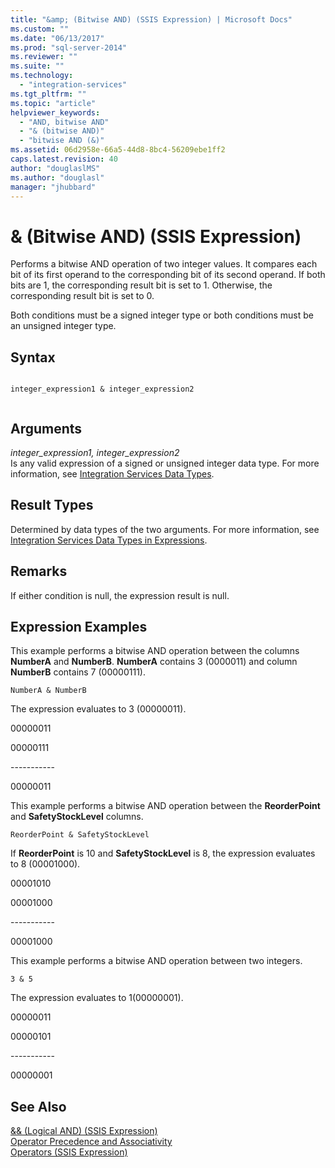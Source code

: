 ```yaml
---
title: "&amp; (Bitwise AND) (SSIS Expression) | Microsoft Docs"
ms.custom: ""
ms.date: "06/13/2017"
ms.prod: "sql-server-2014"
ms.reviewer: ""
ms.suite: ""
ms.technology: 
  - "integration-services"
ms.tgt_pltfrm: ""
ms.topic: "article"
helpviewer_keywords: 
  - "AND, bitwise AND"
  - "& (bitwise AND)"
  - "bitwise AND (&)"
ms.assetid: 06d2958e-66a5-44d8-8bc4-56209ebe1ff2
caps.latest.revision: 40
author: "douglaslMS"
ms.author: "douglasl"
manager: "jhubbard"
---
```

# &amp; (Bitwise AND) (SSIS Expression)
  Performs a bitwise AND operation of two integer values. It compares each bit of its first operand to the corresponding bit of its second operand. If both bits are 1, the corresponding result bit is set to 1. Otherwise, the corresponding result bit is set to 0.  
  
 Both conditions must be a signed integer type or both conditions must be an unsigned integer type.  
  
## Syntax  
  
```  
  
integer_expression1 & integer_expression2  
  
```  
  
## Arguments  
 *integer_expression1, integer_expression2*  
 Is any valid expression of a signed or unsigned integer data type. For more information, see [Integration Services Data Types](../data-flow/integration-services-data-types.md).  
  
## Result Types  
 Determined by data types of the two arguments. For more information, see [Integration Services Data Types in Expressions](integration-services-data-types-in-expressions.md).  
  
## Remarks  
 If either condition is null, the expression result is null.  
  
## Expression Examples  
 This example performs a bitwise AND operation between the columns **NumberA** and **NumberB**. **NumberA** contains 3 (0000011) and column **NumberB** contains 7 (00000111).  
  
```  
NumberA & NumberB  
```  
  
 The expression evaluates to 3 (00000011).  
  
 00000011  
  
 00000111  
  
 ----------\-  
  
 00000011  
  
 This example performs a bitwise AND operation between the **ReorderPoint** and **SafetyStockLevel** columns.  
  
```  
ReorderPoint & SafetyStockLevel  
```  
  
 If **ReorderPoint** is 10 and **SafetyStockLevel** is 8, the expression evaluates to 8 (00001000).  
  
 00001010  
  
 00001000  
  
 ----------\-  
  
 00001000  
  
 This example performs a bitwise AND operation between two integers.  
  
```  
3 & 5   
```  
  
 The expression evaluates to 1(00000001).  
  
 00000011  
  
 00000101  
  
 ----------\-  
  
 00000001  
  
## See Also  
 [&& &#40;Logical AND&#41; &#40;SSIS Expression&#41;](logical-and-ssis-expression.md)   
 [Operator Precedence and Associativity](operator-precedence-and-associativity.md)   
 [Operators &#40;SSIS Expression&#41;](operators-ssis-expression.md)  
  
  